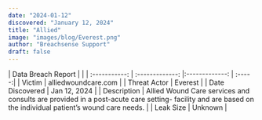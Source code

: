 ```yaml
---
date: "2024-01-12"
discovered: "January 12, 2024"
title: "Allied"
image: "images/blog/Everest.png"
author: "Breachsense Support"
draft: false
---
```


| Data Breach Report           |              | 
| :-----------: | :-------------:     |:-------------:    | :-----:|
| Victim      | alliedwoundcare.com      | 
| Threat Actor      | Everest      | 
| Date Discovered      | Jan 12, 2024      | 
| Description      | Allied Wound Care services and consults are provided in a post-acute care setting- facility and are based on the individual patient’s wound care needs.      | 
| Leak Size      | Unknown      | 

